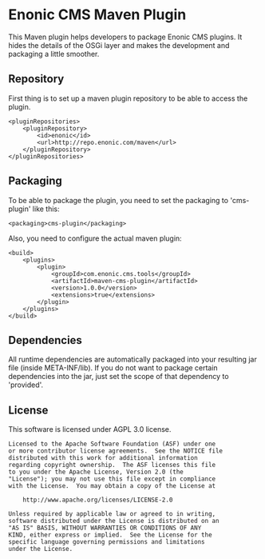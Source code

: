 # Enonic CMS Maven Plugin

This Maven plugin helps developers to package Enonic CMS plugins. It hides the details of the OSGi layer and
makes the development and packaging a little smoother.

## Repository

First thing is to set up a maven plugin repository to be able to access the plugin.

    <pluginRepositories>
        <pluginRepository>
            <id>enonic</id>
            <url>http://repo.enonic.com/maven</url>
        </pluginRepository>
    </pluginRepositories>

## Packaging

To be able to package the plugin, you need to set the packaging to 'cms-plugin' like this:

    <packaging>cms-plugin</packaging>

Also, you need to configure the actual maven plugin:

    <build>
        <plugins>
            <plugin>
                <groupId>com.enonic.cms.tools</groupId>
                <artifactId>maven-cms-plugin</artifactId>
                <version>1.0.0</version>
                <extensions>true</extensions>
            </plugin>
        </plugins>
    </build>

## Dependencies

All runtime dependencies are automatically packaged into your resulting jar file (inside META-INF/lib). If you do
not want to package certain dependencies into the jar, just set the scope of that dependency to 'provided'.

## License

This software is licensed under AGPL 3.0 license.

    Licensed to the Apache Software Foundation (ASF) under one
    or more contributor license agreements.  See the NOTICE file
    distributed with this work for additional information
    regarding copyright ownership.  The ASF licenses this file
    to you under the Apache License, Version 2.0 (the
    "License"); you may not use this file except in compliance
    with the License.  You may obtain a copy of the License at

        http://www.apache.org/licenses/LICENSE-2.0

    Unless required by applicable law or agreed to in writing,
    software distributed under the License is distributed on an
    "AS IS" BASIS, WITHOUT WARRANTIES OR CONDITIONS OF ANY
    KIND, either express or implied.  See the License for the
    specific language governing permissions and limitations
    under the License.
